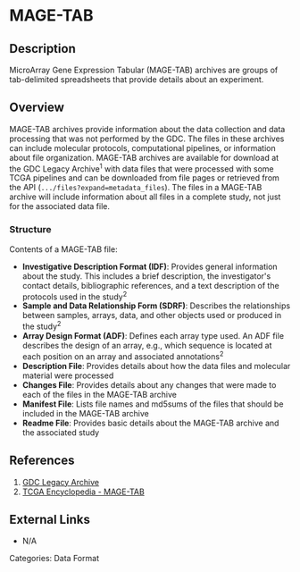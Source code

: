 # MAGE-TAB #
## Description ##

MicroArray Gene Expression Tabular (MAGE-TAB) archives are groups of tab-delimited spreadsheets that provide details about an experiment.  

## Overview ##

MAGE-TAB archives provide information about the data collection and data processing that was not performed by the GDC. The files in these archives can include molecular protocols, computational pipelines, or information about file organization. MAGE-TAB archives are available for download at the GDC Legacy Archive<sup>1</sup> with data files that were processed with some TCGA pipelines and can be downloaded from file pages or retrieved from the API (`.../files?expand=metadata_files`). The files in a MAGE-TAB archive will include information about all files in a complete study, not just for the associated data file.

### Structure ###

Contents of a MAGE-TAB file:

* __Investigative Description Format (IDF)__: Provides general information about the study. This includes a brief description, the investigator's contact details, bibliographic references, and a text description of the protocols used in the study<sup>2</sup>
* __Sample and Data Relationship Form (SDRF)__: Describes the relationships between samples, arrays, data, and other objects used or produced in the study<sup>2</sup>
* __Array Design Format (ADF)__: Defines each array type used. An ADF file describes the design of an array, e.g., which sequence is located at each position on an array and associated annotations<sup>2</sup>
* __Description File__: Provides details about how the data files and molecular material were processed
* __Changes File__: Provides details about any changes that were made to each of the files in the MAGE-TAB archive
* __Manifest File__: Lists file names and md5sums of the files that should be included in the MAGE-TAB archive
* __Readme File__: Provides basic details about the MAGE-TAB archive and the associated study

## References ##
1. [GDC Legacy Archive](https://portal.gdc.cancer.gov/legacy-archive/)
2. [TCGA Encyclopedia - MAGE-TAB](https://wiki.nci.nih.gov/display/TCGA/MAGE-TAB)

## External Links ##
* N/A

Categories: Data Format
